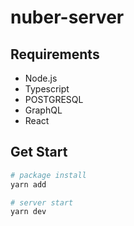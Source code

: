 # nuber-server

## Requirements
- Node.js
- Typescript
- POSTGRESQL
- GraphQL
- React

## Get Start

```bash
# package install
yarn add

# server start
yarn dev
```





